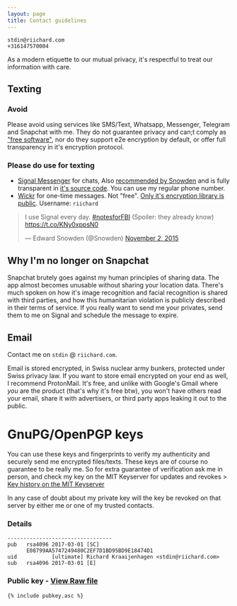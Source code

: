 ```yaml
---
layout: page
title: Contact guidelines
---
```


```
stdin@riichard.com
+316147570004
```

As a modern etiquette to our mutual privacy, it's respectful to treat our
information with care. 

## Texting

### Avoid
Please avoid using services like SMS/Text, Whatsapp, Messenger, Telegram and
Snapchat with me.  They do not guarantee privacy and can;t comply as ["free
software"](https://www.fsf.org/about/), nor do they support e2e encryption by
default, or offer full transparency in it's encryption protocol.

### Please do use for texting

- [Signal Messenger](https://www.signal.org/) for chats, Also [recommended by Snowden](https://twitter.com/Snowden/status/661313394906161152) and is fully transparent in [it's source
    code](https://github.com/whispersystems). You can use my
    regular phone number.
- [Wickr](https://www.wickr.com/) for one-time messages. Not "free". [Only it's encryption
    library is public](https://github.com/WickrInc/wickr-crypto-c). Username: `riichard`


<blockquote class="twitter-tweet" data-lang="en"><p lang="en" dir="ltr">I use Signal every day. <a href="https://twitter.com/hashtag/notesforFBI?src=hash&amp;ref_src=twsrc%5Etfw">#notesforFBI</a> (Spoiler: they already know) <a href="https://t.co/KNy0xppsN0">https://t.co/KNy0xppsN0</a></p>&mdash; Edward Snowden (@Snowden) <a href="https://twitter.com/Snowden/status/661313394906161152?ref_src=twsrc%5Etfw">November 2, 2015</a></blockquote>

## Why I'm no longer on Snapchat
Snapchat brutely goes against my human principles of sharing data. The app almost becomes unusable without sharing your location data. There's much spoken on how it's image recognition and facial recognition is shared with third parties, and how this humanitarian violation is publicly described in their terms of service. 
If you really want to send me your privates, send them to me on Signal and schedule the message to expire.  

## Email

Contact me on `stdin` @ `riichard.com`.  

Email is stored encrypted, in Swiss nuclear army bunkers, protected under Swiss privacy law. If you want to store email encrypted on your end as well, I recommend ProtonMail. It's free, and unlike with Google's Gmail where _you_ are the product (that's why it's free btw), you won't have others read your email, share it with advertisers, or third party apps leaking it out to the public. 

# GnuPG/OpenPGP keys

You can use these keys and fingerprints to verify my authenticity and securely
send me encrypted files/texts. These keys are of course no guarantee to be
really me. So for extra guarantee of verification ask me in person, and check
my key on the MIT Keyserver for updates and revokes > [Key history on the MIT Keyserver](http://pgp.mit.edu/pks/lookup?search=riichard.com&op=index)

In any case of doubt about my private key will the key be revoked on that server by either me or one
of my trusted contacts. 

### Details

```
---------------------------------
pub   rsa4096 2017-03-01 [SC]
      E08799AA5747249480C2EF7D1BD95BD9E18474D1
uid           [ultimate] Richard Kraaijenhagen <stdin@riichard.com>
sub   rsa4096 2017-03-01 [E]
```

### Public key -  [View Raw file](/pubkey.acs)

```
{% include pubkey.asc %}
```
